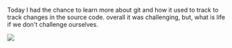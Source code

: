 Today I had the chance to learn more about git and how it used to track to track changes in the source code. overall it was challenging, but, what is life if we don't challenge ourselves. 

<img src = "https://quotefancy.com/media/wallpaper/3840x2160/4674522-Buddha-Quote-Mind-is-everything-What-we-think-we-become.jpg">